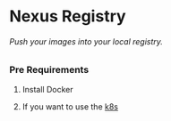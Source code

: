 # Nexus Registry

###### Push your images into your local registry.

### Pre Requirements

1. Install Docker

2. If you want to use the [k8s](./k8s/)